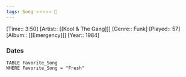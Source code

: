 ```yaml
---
tags: Song ⭐⭐⭐⭐⭐ 💛
---
```

[Time:: 3:50]
[Artist:: [[Kool & The Gang]]]
[Genre:: Funk]
[Played:: 57]
[Album:: [[Emergency]]]
[Year:: 1984]
### Dates
````dataview
TABLE Favorite_Song
WHERE Favorite_Song = "Fresh"
````
